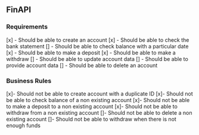 ## FinAPI

### Requirements

[x] - Should be able to create an account
[x] - Should be able to check the bank statement
[] - Should be able to check balance with a particular date
[x] - Should be able to make a deposit
[x] - Should be able to make a withdraw
[] - Should be able to update account data
[] - Should be able to provide account data
[] - Should be able to delete an account

### Business Rules

[x]- Should not be able to create account with a duplicate ID
[x]- Should not be able to check balance of a non existing account
[x]- Should not be able to make a deposit to a non existing account
[x]- Should not be able to withdraw from a non existing account
[]- Should not be able to delete a non existing account
[]- Should not be able to withdraw when there is not enough funds
